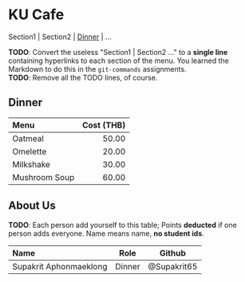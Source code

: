 # KU Cafe

Section1 | Section2 | [Dinner](#dinner) | ...

**TODO**: Convert the useless "Section1 | Section2 ..." to a **single line** containing hyperlinks to each section of the menu.
You learned the Markdown to do this in the `git-commands` assignments.    
**TODO**: Remove all the TODO lines, of course.

## Dinner
| Menu          | Cost (THB) |
|:--------------|-----------:|
| Oatmeal       |      50.00 |
| Omelette      |      20.00 |
| Milkshake     |      30.00 |
| Mushroom Soup |      60.00 |





## About Us

**TODO**: Each person add yourself to this table; Points **deducted** if one person adds everyone. Name means name, **no student ids**.

| Name                   | Role   | Github      |
|:-----------------------|--------|-------------|
| Supakrit Aphonmaeklong | Dinner | @Supakrit65 |

